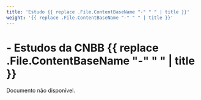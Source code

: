```yaml
---
title: 'Estudo {{ replace .File.ContentBaseName "-" " " | title }}'
weight: '{{ replace .File.ContentBaseName "-" " " | title }}'
---
```


# - Estudos da CNBB {{ replace .File.ContentBaseName "-" " " | title }}

Documento não disponível.
